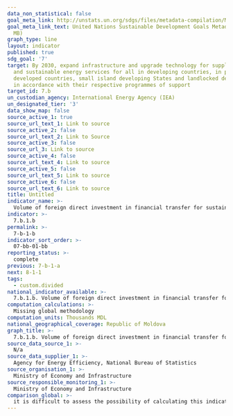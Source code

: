 ```yaml
---
data_non_statistical: false
goal_meta_link: http://unstats.un.org/sdgs/files/metadata-compilation/Metadata-Goal-7.pdf
goal_meta_link_text: United Nations Sustainable Development Goals Metadata (PDF 4.0
  MB)
graph_type: line
layout: indicator
published: true
sdg_goal: '7'
target: By 2030, expand infrastructure and upgrade technology for supplying modern
  and sustainable energy services for all in developing countries, in particular least
  developed countries, small island developing States and landlocked developing countries,
  in accordance with their respective programmes of support
target_id: 7.b
un_custodian_agency: International Energy Agency (IEA)
un_designated_tier: '3'
data_show_map: false
source_active_1: true
source_url_text_1: Link to source
source_active_2: false
source_url_text_2: Link to Source
source_active_3: false
source_url_3: Link to source
source_active_4: false
source_url_text_4: Link to source
source_active_5: false
source_url_text_5: Link to source
source_active_6: false
source_url_text_6: Link to source
title: Untitled
indicator_name: >-
  Volume of foreign direct investment in financial transfer for sustainable development of infrastructure and technology
indicator: >-
  7.b.1.b
permalink: >-
  7-b-1-b
indicator_sort_order: >-
  07-bb-01-bb
reporting_status: >-
  complete
previous: 7-b-1-a
next: 8-1-1
tags:
  - custom.divided
national_indicator_available: >-
  7.b.1.b. Volume of foreign direct investment in financial transfer for sustainable development of infrastructure and technology
computation_calculations: >-
  Missing global methodology
computation_units: Thousands MDL
national_geographical_coverage: Republic of Moldova
graph_title: >-
  7.b.1.b. Volume of foreign direct investment in financial transfer for sustainable development of infrastructure and technology
source_data_source_1: >-
  N/a
source_data_supplier_1: >-
  Agency for Energy Efficiency, National Bureau of Statistics
source_organisation_1: >-
  Ministry of Economy and Infrastructure
source_responsible_monitoring_1: >-
  Ministry of Economy and Infrastructure
comparison_global: >-
  it is difficult to assess the possibility of calculating this indicator due to lack of metadata
---
```

